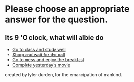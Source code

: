 # Please choose an appropriate answer for the question.

## Its 9 'O clock, what will albie do


* [Go to class and study well](./nice.md)
* [Sleep and wait for the call](./nice.md)
* [Go to mess and enjoy the breakfast](./4.md)
* [Complete yesterday's movie](./nice.md)




created by tyler durden, for the  emancipation of mankind.
